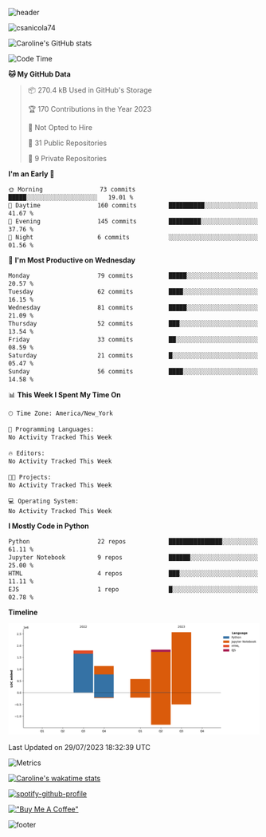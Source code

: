 ![header](https://capsule-render.vercel.app/api?type=waving&color=0:373B44,100:4286f4&height=300&section=header&text=Caroline%20Sanicola&fontColor=F9F6EE&animation=fadeIn&fontSize=90)

<p align="left"> <img src="https://komarev.com/ghpvc/?username=csanicola74&label=Profile%20views&color=0e75b6&style=flat" alt="csanicola74" /> </p>

![Caroline's GitHub stats](https://github-readme-stats.vercel.app/api?username=csanicola74&show_icons=true&theme=city_lights)

<!--START_SECTION:waka-->
![Code Time](http://img.shields.io/badge/Code%20Time-106%20hrs%2044%20mins-blue)

**🐱 My GitHub Data** 

> 📦 270.4 kB Used in GitHub's Storage 
 > 
> 🏆 170 Contributions in the Year 2023
 > 
> 🚫 Not Opted to Hire
 > 
> 📜 31 Public Repositories 
 > 
> 🔑 9 Private Repositories 
 > 
**I'm an Early 🐤** 

```text
🌞 Morning                73 commits          █████░░░░░░░░░░░░░░░░░░░░   19.01 % 
🌆 Daytime                160 commits         ██████████░░░░░░░░░░░░░░░   41.67 % 
🌃 Evening                145 commits         █████████░░░░░░░░░░░░░░░░   37.76 % 
🌙 Night                  6 commits           ░░░░░░░░░░░░░░░░░░░░░░░░░   01.56 % 
```
📅 **I'm Most Productive on Wednesday** 

```text
Monday                   79 commits          █████░░░░░░░░░░░░░░░░░░░░   20.57 % 
Tuesday                  62 commits          ████░░░░░░░░░░░░░░░░░░░░░   16.15 % 
Wednesday                81 commits          █████░░░░░░░░░░░░░░░░░░░░   21.09 % 
Thursday                 52 commits          ███░░░░░░░░░░░░░░░░░░░░░░   13.54 % 
Friday                   33 commits          ██░░░░░░░░░░░░░░░░░░░░░░░   08.59 % 
Saturday                 21 commits          █░░░░░░░░░░░░░░░░░░░░░░░░   05.47 % 
Sunday                   56 commits          ████░░░░░░░░░░░░░░░░░░░░░   14.58 % 
```


📊 **This Week I Spent My Time On** 

```text
🕑︎ Time Zone: America/New_York

💬 Programming Languages: 
No Activity Tracked This Week

🔥 Editors: 
No Activity Tracked This Week

🐱‍💻 Projects: 
No Activity Tracked This Week

💻 Operating System: 
No Activity Tracked This Week
```

**I Mostly Code in Python** 

```text
Python                   22 repos            ███████████████░░░░░░░░░░   61.11 % 
Jupyter Notebook         9 repos             ██████░░░░░░░░░░░░░░░░░░░   25.00 % 
HTML                     4 repos             ███░░░░░░░░░░░░░░░░░░░░░░   11.11 % 
EJS                      1 repo              █░░░░░░░░░░░░░░░░░░░░░░░░   02.78 % 
```



**Timeline**

![Lines of Code chart](https://raw.githubusercontent.com/csanicola74/csanicola74/main/assets/bar_graph.png)


 Last Updated on 29/07/2023 18:32:39 UTC
<!--END_SECTION:waka-->

![Metrics](https://metrics.lecoq.io/csanicola74?template=classic&isocalendar=1&languages=1&lines=1&stars=1&habits=1&achievements=1&activity=1&gists=1&base=header%2C%20activity%2C%20community%2C%20repositories%2C%20metadata&base.indepth=false&base.hireable=false&base.skip=false&isocalendar=false&isocalendar.duration=full-year&languages=false&languages.limit=8&languages.threshold=0%25&languages.other=false&languages.colors=github&languages.sections=most-used&languages.indepth=false&languages.analysis.timeout=15&languages.analysis.timeout.repositories=7.5&languages.categories=markup%2C%20programming&languages.recent.categories=markup%2C%20programming&languages.recent.load=300&languages.recent.days=14&lines=false&lines.sections=base&lines.repositories.limit=4&lines.history.limit=1&stars=false&stars.limit=4&habits=false&habits.from=200&habits.days=14&habits.facts=true&habits.charts=false&habits.charts.type=classic&habits.trim=false&habits.languages.limit=8&habits.languages.threshold=0%25&achievements=false&achievements.threshold=C&achievements.secrets=true&achievements.display=compact&achievements.limit=0&activity=false&activity.limit=5&activity.load=300&activity.days=14&activity.visibility=all&activity.timestamps=false&activity.filter=all&gists=false&config.timezone=America%2FNew_York)

[![Caroline's wakatime stats](https://github-readme-stats.vercel.app/api/wakatime?username=csanicola)](https://github.com/anuraghazra/github-readme-stats)

[![spotify-github-profile](https://spotify-github-profile.vercel.app/api/view?uid=csanicola1&cover_image=true&theme=default&show_offline=false&background_color=333333&interchange=false&bar_color=53b14f&bar_color_cover=true)](https://spotify-github-profile.vercel.app/api/view?uid=csanicola1&redirect=true)

[!["Buy Me A Coffee"](https://www.buymeacoffee.com/assets/img/custom_images/orange_img.png)](https://www.buymeacoffee.com/csanicola)

![footer](https://capsule-render.vercel.app/api?section=footer&type=waving&color=0:373B44,100:4286f4)
